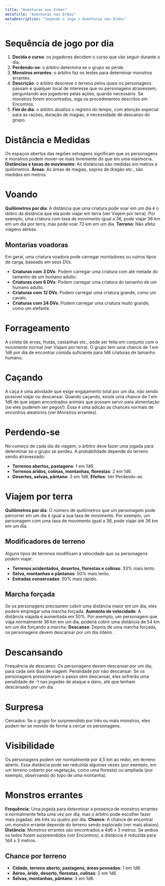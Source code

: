 ```yaml
---
title: "Aventuras nos Ermos"
metaTitle: "Aventuras nos Ermos"
metaDescription: "Jogando o Jogo > Aventuras nos Ermos"
---
```


# Sequência de jogo por dia
1. **Decida o curso**: os jogadores decidem o curso que vão seguir durante o dia.
2. **Perdendo-se**: o árbitro determina se o grupo se perde.
3. **Monstros errantes**: o árbitro faz os testes para determinar monstros errantes.
4. **Descrição**: o árbitro descreve o terreno pelos quais os personagens passam e qualquer local de interesse que os personagens atravessem, perguntando aos jogadores pelas ações, quando necessário. Se monstros forem encontrados, siga os procedimentos descritos em Encontros.
5. **Fim do dia**: o árbitro atualiza o registro do tempo, com atenção especial para as rações, duração de magias, e necessidade de descanso do grupo.

# Distância e Medidas
Os espaços abertos das regiões selvagens significam que os personagens e monstros podem mover-se mais livremente do que em uma masmorra.
**Distâncias e taxas de movimento**: As distâncias são medidas em metros e quilômetros.
**Áreas**: As áreas de magias, sopros de dragão etc., são medidos em metros.

# Voando
**Quilômetros por dia**: A distância que uma criatura pode voar em um dia é o dobro da distância que ela pode viajar em terra (ver Viajem por terra). Por exemplo, uma criatura com taxa de movimento igual a 36, pode viajar 36 km em um dia por terra, mas pode voar 72 km em um dia. 
**Terreno**: Não afeta viagens aéreas.

## Montarias voadoras
Em geral, uma criatura voadora pode carregar montadores ou outros tipos de carga, baseado em seus DVs.
* **Criaturas com 3 DVs**: Podem carregar uma criatura com até metade do tamanho de um humano adulto.
* **Criaturas com 6 DVs**: Podem carregar uma criatura do tamanho de um humano adulto.
* **Criaturas com 12 DVs**: Podem carregar uma criatura grande, como um cavalo.
* **Criaturas com 24 DVs**: Podem carregar uma criatura muito grande, como um elefante.

# Forrageamento
A coleta de ervas, frutas, castanhas etc., pode ser feita em conjunto com o movimento normal (ver Viajam por terra). O grupo tem uma chance de 1 em 1d6 por dia de encontrar comida suficiente para 1d6 criaturas de tamanho humano.

# Caçando
A caça é uma atividade que exige engajamento total por um dia, não sendo possível viajar ou descansar. Quando caçando, existe uma chance de 1 em 1d6 de que sejam encontrados animais que possam servir para alimentação (se eles puderem ser pegos!). Essa é uma adição as chances normais de encontros aleatórios (ver Monstros errantes).

# Perdendo-se
No começo de cada dia de viagem, o árbitro deve fazer uma jogada para determinar se o grupo se perdeu. A probabilidade depende do terreno sendo atravessado:
* **Terrenos abertos, pastagens**: 1 em 1d6.
* **Terrenos áridos, colinas, montanhas, florestas**: 2 em 1d6.
* **Desertos, selvas, pântano**: 3 em 1d6.
**Efeitos**: Ver Perdendo-se.

# Viajem por terra
**Quilômetros por dia**: O número de quilômetros que um personagem pode percorrer em um dia é igual a sua taxa de movimento. Por exemplo, um personagem com uma taxa de movimento igual a 36, pode viajar até 36 km em um dia.
## Modificadores de terreno
Alguns tipos de terrenos modificam a velocidade que os personagens podem viajar:
* **Terrenos acidentados, desertos, florestas e colinas**: 33% mais lento.
* **Selva, montanhas e pântanos**: 50% mais lento.
* **Estradas conservadas**: 50% mais rápido.

## Marcha forçada
Se os personagens precisarem cobrir uma distância maior em um dia, eles podem empregar uma marcha forçada.
**Aumento de velocidade**: A distância viajada é aumentada em 50%. Por exemplo, um personagem que viaja normalmente 36 km em um dia, poderia cobrir uma distância de 54 km em um dia forçando a marcha.
**Descanso**: Depois de uma marcha forçada, os personagens devem descansar por um dia inteiro.

# Descansando
Frequência de descanso: Os personagens devem descansar por um dia, para cada seis dias de viagem. 
Penalidade por não descansar: Se os personagens pressionaram o passo sem descansar, eles sofrerão uma penalidade de -1 nas jogadas de ataque e dano, até que tenham descansado por um dia.

# Surpresa
Cercados: Se o grupo for surpreendido por três ou mais monstros, eles podem ter se movido de forma a cercar os personagens.

# Visibilidade
Os personagens podem ver normalmente por 4,5 km ao redor, em terreno aberto. Essa distância pode ser reduzida algumas vezes (por exemplo, em um terreno coberto por vegetação, como uma floresta) ou ampliada (por exemplo, observando do topo de uma montanha). 

# Monstros errantes
**Frequência**: Uma jogada para determinar a presença de monstros errantes é normalmente feita uma vez por dia, mas o árbitro pode escolher fazer mais jogadas: até três ou quatro por dia.
**Chance**: A chance de encontrar um monstro errante depende do terreno sendo explorado (ver mais abaixo).
**Distância**: Monstros errantes são encontrados a 4d6 x 3 metros. Se ambos os lados forem surpreendidos (ver Encontros), a distância é reduzida para 1d4 x 3 metros.

## Chance por terreno
* **Cidade, terreno aberto, pastagens, áreas povoadas**: 1 em 1d6.
* **Aéreo, árido, deserto, florestas, colinas**: 2 em 1d6.
* **Selvas, montanhas, pântano**: 3 em 1d6.
